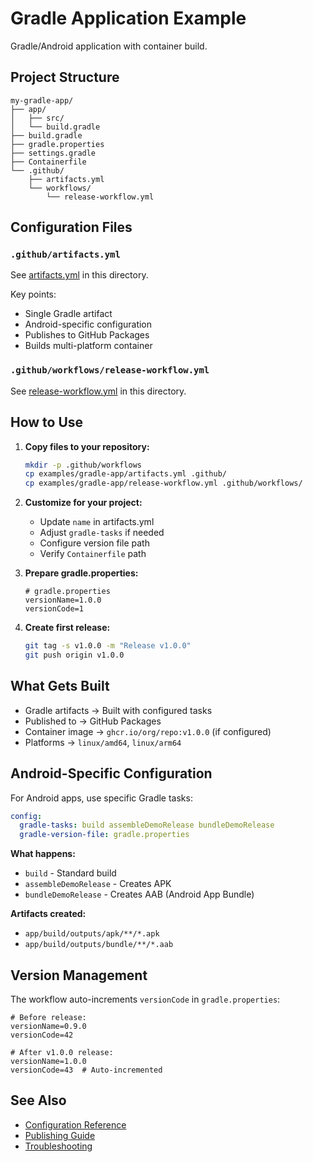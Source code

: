 <!--
SPDX-FileCopyrightText: 2025 The Reusable CI Authors

SPDX-License-Identifier: CC0-1.0
-->

# Gradle Application Example

Gradle/Android application with container build.

## Project Structure

```text
my-gradle-app/
├── app/
│   ├── src/
│   └── build.gradle
├── build.gradle
├── gradle.properties
├── settings.gradle
├── Containerfile
└── .github/
    ├── artifacts.yml
    └── workflows/
        └── release-workflow.yml
```

## Configuration Files

### `.github/artifacts.yml`

See [artifacts.yml](artifacts.yml) in this directory.

Key points:
- Single Gradle artifact
- Android-specific configuration
- Publishes to GitHub Packages
- Builds multi-platform container

### `.github/workflows/release-workflow.yml`

See [release-workflow.yml](release-workflow.yml) in this directory.

## How to Use

1. **Copy files to your repository:**
   ```bash
   mkdir -p .github/workflows
   cp examples/gradle-app/artifacts.yml .github/
   cp examples/gradle-app/release-workflow.yml .github/workflows/
   ```

2. **Customize for your project:**
   - Update `name` in artifacts.yml
   - Adjust `gradle-tasks` if needed
   - Configure version file path
   - Verify `Containerfile` path

3. **Prepare gradle.properties:**
   ```properties
   # gradle.properties
   versionName=1.0.0
   versionCode=1
   ```

4. **Create first release:**
   ```bash
   git tag -s v1.0.0 -m "Release v1.0.0"
   git push origin v1.0.0
   ```

## What Gets Built

- Gradle artifacts → Built with configured tasks
- Published to → GitHub Packages
- Container image → `ghcr.io/org/repo:v1.0.0` (if configured)
- Platforms → `linux/amd64`, `linux/arm64`

## Android-Specific Configuration

For Android apps, use specific Gradle tasks:

```yaml
config:
  gradle-tasks: build assembleDemoRelease bundleDemoRelease
  gradle-version-file: gradle.properties
```

**What happens:**
- `build` - Standard build
- `assembleDemoRelease` - Creates APK
- `bundleDemoRelease` - Creates AAB (Android App Bundle)

**Artifacts created:**
- `app/build/outputs/apk/**/*.apk`
- `app/build/outputs/bundle/**/*.aab`

## Version Management

The workflow auto-increments `versionCode` in `gradle.properties`:

```properties
# Before release:
versionName=0.9.0
versionCode=42

# After v1.0.0 release:
versionName=1.0.0
versionCode=43  # Auto-incremented
```

## See Also

- [Configuration Reference](../../docs/configuration.md)
- [Publishing Guide](../../docs/publishing.md)
- [Troubleshooting](../../docs/troubleshooting.md)
